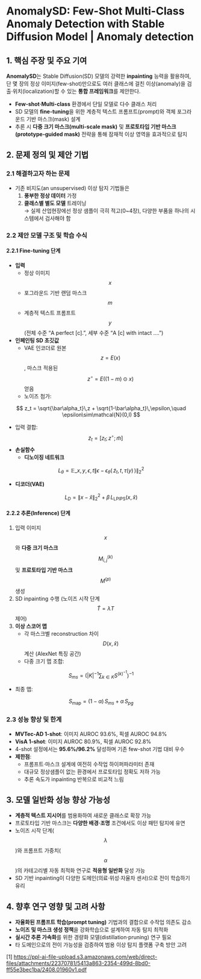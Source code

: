 # AnomalySD: Few-Shot Multi-Class Anomaly Detection with Stable Diffusion Model | Anomaly detection

## 1. 핵심 주장 및 주요 기여
**AnomalySD**는 Stable Diffusion(SD) 모델의 강력한 **inpainting** 능력을 활용하여, 단 몇 장의 정상 이미지(few-shot)만으로도 여러 클래스에 걸친 이상(anomaly)을 검출·위치(localization)할 수 있는 **통합 프레임워크**를 제안한다.  
- **Few-shot·Multi-class** 환경에서 단일 모델로 다수 클래스 처리  
- SD 모델의 **fine-tuning**을 위한 계층적 텍스트 프롬프트(prompt)와 객체 포그라운드 기반 마스크(mask) 설계  
- 추론 시 **다중 크기 마스크(multi-scale mask)** 및 **프로토타입 기반 마스크(prototype-guided mask)** 전략을 통해 잠재적 이상 영역을 효과적으로 탐지  

## 2. 문제 정의 및 제안 기법
### 2.1 해결하고자 하는 문제
- 기존 비지도(an unsupervised) 이상 탐지 기법들은  
  1) **풍부한 정상 데이터** 가정  
  2) **클래스별 별도 모델** 트레이닝  
  → 실제 산업현장에선 정상 샘플이 극히 적고(0~4장), 다양한 부품을 하나의 시스템에서 검사해야 함

### 2.2 제안 모델 구조 및 학습 수식
#### 2.2.1 Fine-tuning 단계
- **입력**  
  - 정상 이미지 $$x$$  
  - 포그라운드 기반 랜덤 마스크 $$m$$  
  - 계층적 텍스트 프롬프트 $$y$$ (전체 수준 “A perfect [c].”, 세부 수준 “A [c] with intact ….”)
- **인페인팅 SD 초깃값**  
  - VAE 인코더로 원본 $$\,z=E(x)$$, 마스크 적용된 $$\,z^\circ=E((1-m)\odot x)$$ 얻음  
  - 노이즈 첨가:  
    
$$ z_t = \sqrt{\bar\alpha_t}\,z + \sqrt{1-\bar\alpha_t}\,\epsilon,\quad \epsilon\sim\mathcal{N}(0,I) $$
  
  - 입력 결합: $$\tilde z_t=[z_t;z^\circ;\tilde m]$$
- **손실함수**  
  - **디노이징 네트워크**  
    
$$ L_\theta = \mathbb{E}\_{x,y,\epsilon,t}\|\epsilon - \epsilon_\theta(\,\tilde z_t,\,t,\,\tau(y)\,)\|^2_2 $$
  
  - **디코더(VAE)**  
    
$$ L_D = \|x-\hat x\|^2_2 + \beta\,L_{\mathrm{LPIPS}}(x,\hat x) $$

#### 2.2.2 추론(Inference) 단계
1. 입력 이미지 $$x$$와 **다중 크기 마스크** $$M^{(k)}_{i,j}$$ 및 **프로토타입 기반 마스크** $$M^{(p)}$$ 생성  
2. SD inpainting 수행 (노이즈 시작 단계 $$\tilde T=\lambda T$$ 제어)  
3. **이상 스코어 맵**  
   - 각 마스크별 reconstruction 차이 $$\;D(x,\hat x)$$ 계산 (AlexNet 특징 공간)  
   - 다중 크기 맵 조합:  
     
$$ S_{ms} = \big(|K|^{-1}\sum_{k\in K} S^{(k)^{-1}}\big)^{-1} $$
   
   - 최종 맵:  
     
$$ S_{\mathrm{map}}=(1-\alpha)\,S_{ms} + \alpha\,S_{pg} $$

### 2.3 성능 향상 및 한계
- **MVTec-AD 1-shot**: 이미지 AUROC 93.6%, 픽셀 AUROC 94.8%  
- **VisA 1-shot**: 이미지 AUROC 80.9%, 픽셀 AUROC 92.8%  
- 4-shot 설정에서는 **95.6%/96.2%** 달성하며 기존 few-shot 기법 대비 우수  
- **제한점**:  
  - 프롬프트·마스크 설계에 여전히 수작업 하이퍼파라미터 존재  
  - 대규모 정상샘플이 없는 환경에서 프로토타입 정확도 저하 가능  
  - 추론 속도가 inpainting 반복으로 비교적 느림

## 3. 모델 일반화 성능 향상 가능성
- **계층적 텍스트 지시어**를 범용화하여 새로운 클래스로 확장 가능  
- 프로토타입 기반 마스크는 **다양한 배경·조명** 조건에서도 이상 패턴 탐지에 유연  
- 노이즈 시작 단계($$\lambda$$)와 프롬프트 가중치($$\alpha$$)의 카테고리별 자동 최적화 연구로 **적응형 일반화** 달성 가능  
- SD 기반 inpainting이 다양한 도메인(의료·위성·자율차 센서)으로 전이 학습하기 유리

## 4. 향후 연구 영향 및 고려 사항
- **자율화된 프롬프트 학습(prompt tuning)** 기법과의 결합으로 수작업 의존도 감소  
- **노이즈 및 마스크 생성 정책**을 강화학습으로 설계하여 자동 탐지 최적화  
- **실시간 추론 가속화**를 위한 경량화 모델(distillation·pruning) 연구 필요  
- 타 도메인으로의 전이 가능성을 검증하여 범용 이상 탐지 플랫폼 구축 방안 고려

[1] https://ppl-ai-file-upload.s3.amazonaws.com/web/direct-files/attachments/22370781/5413a863-2354-499d-8bd0-ff55e3bec1ba/2408.01960v1.pdf
